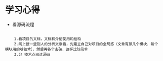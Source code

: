 # 学习心得

- 看源码流程

```shell

    1.看项目的文档，文档有介绍使用和结构
    2.网上搜一些别人的分析文章看，先建立自己对项目的全局感（文章有那几个模块，每个模块用的啥技术），然后再各个击破，这样比较简单
    3.分 技术点阅读源码

```
